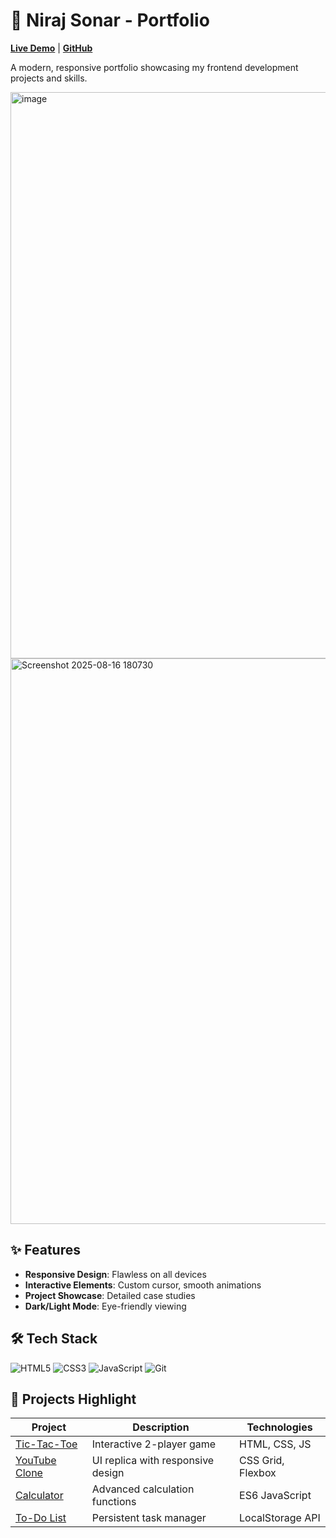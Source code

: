 # 🚀 Niraj Sonar - Portfolio

**[Live Demo](https://niraj-snr.github.io/portfolio/)** | **[GitHub](https://github.com/niraj-snr)**

A modern, responsive portfolio showcasing my frontend development projects and skills.

<img width="1896" height="906" alt="image" src="https://github.com/user-attachments/assets/c7f439bc-cd56-48e0-9f64-6836479df5d2" />
<img width="1897" height="905" alt="Screenshot 2025-08-16 180730" src="https://github.com/user-attachments/assets/471e0a12-1c20-4d73-b17f-8fecc2b1765d" />


## ✨ Features

- **Responsive Design**: Flawless on all devices
- **Interactive Elements**: Custom cursor, smooth animations
- **Project Showcase**: Detailed case studies
- **Dark/Light Mode**: Eye-friendly viewing


## 🛠️ Tech Stack

![HTML5](https://img.shields.io/badge/HTML5-E34F26?style=flat&logo=html5&logoColor=white)
![CSS3](https://img.shields.io/badge/CSS3-1572B6?style=flat&logo=css3&logoColor=white)
![JavaScript](https://img.shields.io/badge/JavaScript-F7DF1E?style=flat&logo=javascript&logoColor=black)
![Git](https://img.shields.io/badge/Git-F05032?style=flat&logo=git&logoColor=white)

## 🎯 Projects Highlight

| Project | Description | Technologies |
|---------|-------------|--------------|
| [Tic-Tac-Toe](https://github.com/niraj-snr/Tic-Tac-Toe) | Interactive 2-player game | HTML, CSS, JS |
| [YouTube Clone](https://github.com/niraj-snr/YouTube-UI-Clone) | UI replica with responsive design | CSS Grid, Flexbox |
| [Calculator](https://github.com/niraj-snr/-Simple-Calculator) | Advanced calculation functions | ES6 JavaScript |
| [To-Do List](https://github.com/niraj-snr/To-Do-List) | Persistent task manager | LocalStorage API |

